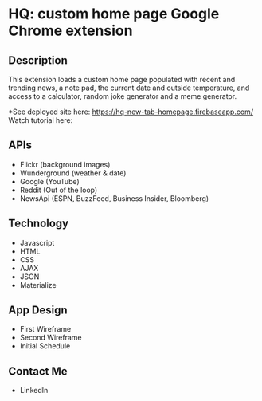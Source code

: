 # HQ:  custom home page Google Chrome extension

## Description
This extension loads a custom home page populated with recent and trending news, a note pad, the current date and outside temperature, and access to a calculator, random joke generator and a meme generator.

*See deployed site here:  https://hq-new-tab-homepage.firebaseapp.com/
Watch tutorial here:

## APIs
* Flickr  (background images)
* Wunderground  (weather & date)
* Google  (YouTube)
* Reddit  (Out of the loop)
* NewsApi  (ESPN, BuzzFeed, Business Insider, Bloomberg)

## Technology
* Javascript
* HTML
* CSS
* AJAX
* JSON
* Materialize

## App Design
* First Wireframe
* Second Wireframe
* Initial Schedule

## Contact Me
* LinkedIn
